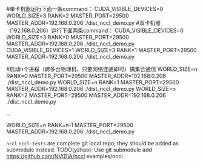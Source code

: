 #单卡机器运行下面一条command：
CUDA_VISIBLE_DEVICES=0 WORLD_SIZE=3 RANK=2 MASTER_PORT=29500 MASTER_ADDR=192.168.0.206 ./dist_nccl_demo.py
#双卡机器（192.168.0.206）运行下面两条command：
CUDA_VISIBLE_DEVICES=0 WORLD_SIZE=3 RANK=0 MASTER_PORT=29500 MASTER_ADDR=192.168.0.206 ./dist_nccl_demo.py
CUDA_VISIBLE_DEVICES=1 WORLD_SIZE=3 RANK=1 MASTER_PORT=29500 MASTER_ADDR=192.168.0.206 ./dist_nccl_demo.py

#启动n个进程（跨多台物理机、只要网络连通即可）搞集合通信
WORLD_SIZE=n RANK=0 MASTER_PORT=29500 MASTER_ADDR=192.168.0.206 ./dist_nccl_demo.py
WORLD_SIZE=n RANK=1 MASTER_PORT=29500 MASTER_ADDR=192.168.0.206 ./dist_nccl_demo.py 
WORLD_SIZE=n RANK=2 MASTER_PORT=29500 MASTER_ADDR=192.168.0.206 ./dist_nccl_demo.py 

...

WORLD_SIZE=n RANK=n-1 MASTER_PORT=29500 MASTER_ADDR=192.168.0.206 ./dist_nccl_demo.py  

`nccl` `nccl-tests` are complete git local repo; they should be added as submodule instead.
TODO(yzhao): Use git submodule add https://github.com/NVIDIA/nccl examples/nccl 
